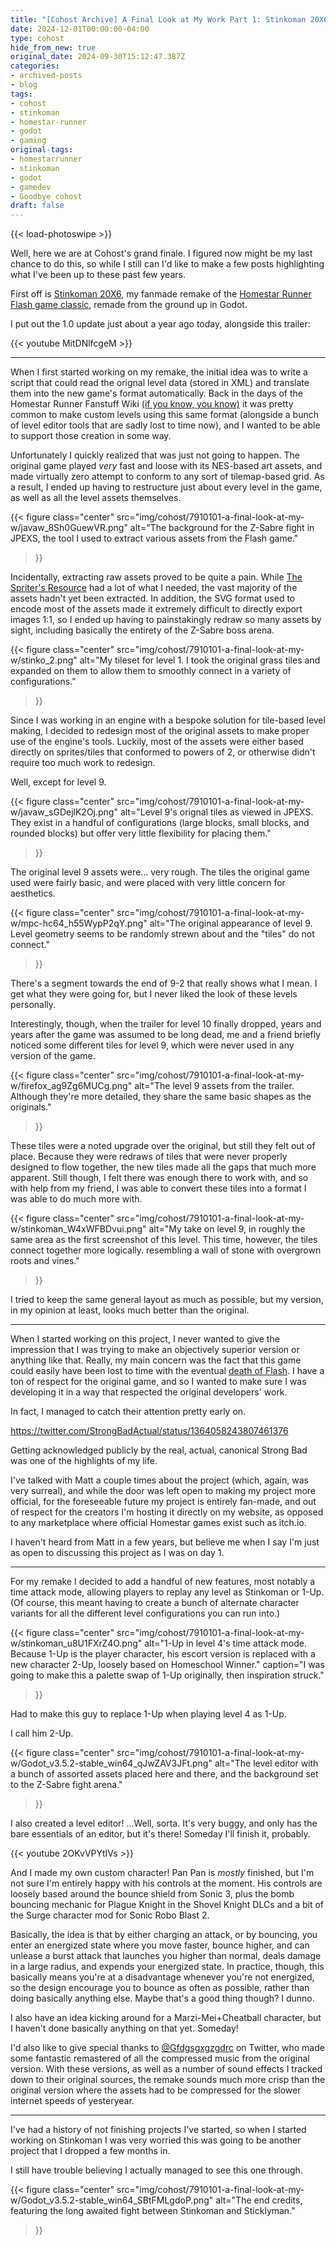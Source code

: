 ```yaml
---
title: "[Cohost Archive] A Final Look at My Work Part 1: Stinkoman 20X6 Remake"
date: 2024-12-01T00:00:00-04:00
type: cohost
hide_from_new: true
original_date: 2024-09-30T15:12:47.387Z
categories:
- archived-posts
- blog
tags:
- cohost
- stinkoman
- homestar-runner
- godot
- gaming
original-tags:
- homestarrunner
- stinkoman
- godot
- gamedev
- Goodbye cohost
draft: false
---
```


{{< load-photoswipe >}}

Well, here we are at Cohost's grand finale. I figured now might be my last chance to do this, so while I still can I'd like to make a few posts highlighting what I've been up to these past few years.

First off is [Stinkoman 20X6](/projects/stinkoman/), my fanmade remake of the [Homestar Runner Flash game classic](https://homestarrunner.com/stinkogame), remade from the ground up in Godot.

I put out the 1.0 update just about a year ago today, alongside this trailer:

{{< youtube MitDNlfcgeM >}}

---

When I first started working on my remake, the initial idea was to write a script that could read the orignal level data (stored in XML) and translate them into the new game's format automatically. Back in the days of the Homestar Runner Fanstuff Wiki [\(if you know, you know\)](/thoughts/archives/cohost/4024711-my-history-with-the) it was pretty common to make custom levels using this same format (alongside a bunch of level editor tools that are sadly lost to time now), and I wanted to be able to support those creation in some way.

Unfortunately I quickly realized that was just not going to happen. The original game played *very* fast and loose with its NES-based art assets, and made virtually zero attempt to conform to any sort of tilemap-based grid. As a result, I ended up having to restructure just about every level in the game, as well as all the level assets themselves.

{{< figure
    class="center"
    src="img/cohost/7910101-a-final-look-at-my-w/javaw_8Sh0GuewVR.png"
    alt="The background for the Z-Sabre fight in JPEXS, the tool I used to extract various assets from the Flash game."
>}}

Incidentally, extracting raw assets proved to be quite a pain. While [The Spriter's Resource](https://www.spriters-resource.com/browser_games/stinkoman20x6/) had a lot of what I needed, the vast majority of the assets hadn't yet been extracted. In addition, the SVG format used to encode most of the assets made it extremely difficult to directly export images 1:1, so I ended up having to painstakingly redraw so many assets by sight, including basically the entirety of the Z-Sabre boss arena.

{{< figure
    class="center"
    src="img/cohost/7910101-a-final-look-at-my-w/stinko_2.png"
    alt="My tileset for level 1. I took the original grass tiles and expanded on them to allow them to smoothly connect in a variety of configurations."
>}}

Since I was working in an engine with a bespoke solution for tile-based level making, I decided to redesign most of the original assets to make proper use of the engine's tools. Luckily, most of the assets were either based directly on sprites/tiles that conformed to powers of 2, or otherwise didn't require too much work to redesign.

Well, except for level 9.

{{< figure
    class="center"
    src="img/cohost/7910101-a-final-look-at-my-w/javaw_sGDejlK2Oj.png"
    alt="Level 9's orignal tiles as viewed in JPEXS. They exist in a handful of configurations (large blocks, small blocks, and rounded blocks) but offer very little flexibility for placing them."
>}}

The original level 9 assets were... very rough. The tiles the original game used were fairly basic, and were placed with very little concern for aesthetics.

{{< figure
    class="center"
    src="img/cohost/7910101-a-final-look-at-my-w/mpc-hc64_h55WypP2qY.png"
    alt="The original appearance of level 9. Level geometry seems to be randomly strewn about and the \"tiles\" do not connect."
>}}

There's a segment towards the end of 9-2 that really shows what I mean. I get what they were going for, but I never liked the look of these levels personally.

Interestingly, though, when the trailer for level 10 finally dropped, years and years after the game was assumed to be long dead, me and a friend briefly noticed some different tiles for level 9, which were never used in any version of the game.

{{< figure
    class="center"
    src="img/cohost/7910101-a-final-look-at-my-w/firefox_ag9Zg6MUCg.png"
    alt="The level 9 assets from the trailer. Although they're more detailed, they share the same basic shapes as the originals."
>}}

These tiles were a noted upgrade over the original, but still they felt out of place. Because they were redraws of tiles that were never properly designed to flow together, the new tiles made all the gaps that much more apparent. Still though, I felt there was enough there to work with, and so with help from my friend, I was able to convert these tiles into a format I was able to do much more with.

{{< figure
    class="center"
    src="img/cohost/7910101-a-final-look-at-my-w/stinkoman_W4xWFBDvui.png"
    alt="My take on level 9, in roughly the same area as the first screenshot of this level. This time, however, the tiles connect together more logically. resembling a wall of stone with overgrown roots and vines."
>}}

I tried to keep the same general layout as much as possible, but my version, in my opinion at least, looks much better than the original.

---

When I started working on this project, I never wanted to give the impression that I was trying to make an objectively superior version or anything like that. Really, my main concern was the fact that this game could easily have been lost to time with the eventual [death of Flash](https://homestarrunner.com/toons/flash-is-dead). I have a ton of respect for the original game, and so I wanted to make sure I was developing it in a way that respected the original developers' work.

In fact, I managed to catch their attention pretty early on.

https://twitter.com/StrongBadActual/status/1364058243807461376

Getting acknowledged publicly by the real, actual, canonical Strong Bad was one of the highlights of my life.

I've talked with Matt a couple times about the project (which, again, was very surreal), and while the door was left open to making my project more official, for the foreseeable future my project is entirely fan-made, and out of respect for the creators I'm hosting it directly on my website, as opposed to any marketplace where official Homestar games exist such as itch.io.

I haven't heard from Matt in a few years, but believe me when I say I'm just as open to discussing this project as I was on day 1.

---

For my remake I decided to add a handful of new features, most notably a time attack mode, allowing players to replay any level as Stinkoman or 1-Up. (Of course, this meant having to create a bunch of alternate character variants for all the different level configurations you can run into.)

{{< figure
    class="center"
    src="img/cohost/7910101-a-final-look-at-my-w/stinkoman_u8U1FXrZ4O.png"
    alt="1-Up in level 4's time attack mode. Because 1-Up is the player character, his escort version is replaced with a new character 2-Up, loosely based on Homeschool Winner."
    caption="I was going to make this a palette swap of 1-Up originally, then inspiration struck."
>}}

Had to make this guy to replace 1-Up when playing level 4 as 1-Up.

I call him 2-Up.

{{< figure
    class="center"
    src="img/cohost/7910101-a-final-look-at-my-w/Godot_v3.5.2-stable_win64_qJwZAV3JFt.png"
    alt="The level editor with a bunch of assorted assets placed here and there, and the background set to the Z-Sabre fight arena."
>}}

I also created a level editor! ...Well, sorta. It's very buggy, and only has the bare essentials of an editor, but it's there! Someday I'll finish it, probably.

{{< youtube 2OKvVPYtIVs >}}

And I made my own custom character! Pan Pan is *mostly* finished, but I'm not sure I'm entirely happy with his controls at the moment. His controls are loosely based around the bounce shield from Sonic 3, plus the bomb bouncing mechanic for Plague Knight in the Shovel Knight DLCs and a bit of the Surge character mod for Sonic Robo Blast 2.

Basically, the idea is that by either charging an attack, or by bouncing, you enter an energized state where you move faster, bounce higher, and can unlease a burst attack that launches you higher than normal, deals damage in a large radius, and expends your energized state. In practice, though, this basically means you're at a disadvantage whenever you're not energized, so the design encourage you to bounce as often as possible, rather than doing basically anything else. Maybe that's a good thing though? I dunno.

I also have an idea kicking around for a Marzi-Mei+Cheatball character, but I haven't done basically anything on that yet. Someday!

I'd also like to give special thanks to [@Gfdgsgxgzgdrc](https://x.com/Gfdgsgxgzgdrc/status/1651421584618577931) on Twitter, who made some fantastic remastered of all the compressed music from the original version. With these versions, as well as a number of sound effects I tracked down to their original sources, the remake sounds much more crisp than the original version where the assets had to be compressed for the slower internet speeds of yesteryear.

---

I've had a history of not finishing projects I've started, so when I started working on Stinkoman I was very worried this was going to be another project that I dropped a few months in.

I still have trouble believing I actually managed to see this one through.

{{< figure
    class="center"
    src="img/cohost/7910101-a-final-look-at-my-w/Godot_v3.5.2-stable_win64_SBtFMLgdoP.png"
    alt="The end credits, featuring the long awaited fight between Stinkoman and Sticklyman."
>}}